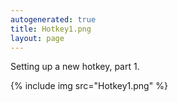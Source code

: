 ```yaml
---
autogenerated: true
title: Hotkey1.png
layout: page
---
```


Setting up a new hotkey, part 1.

{% include img src="Hotkey1.png" %}

